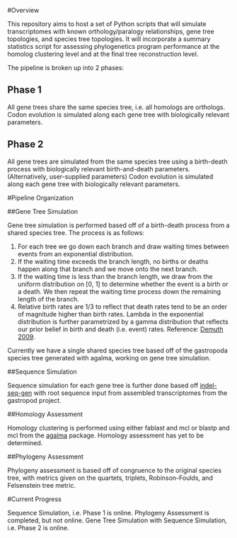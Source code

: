 #Overview

This repository aims to host a set of Python scripts that will simulate transcriptomes with known orthology/paralogy relationships, gene tree topologies, and species tree topologies. It will incorporate a summary statistics script for assessing phylogenetics program performance at the homolog clustering level and at the final tree reconstruction level.

The pipeline is broken up into 2 phases:
## Phase 1
All gene trees share the same species tree, i.e. all homologs are orthologs. Codon evolution is simulated along each gene tree with biologically relevant parameters.

## Phase 2
All gene trees are simulated from the same species tree using a birth-death process with biologically relevant birth-and-death parameters. (Alternatively, user-supplied parameters) Codon evolution is simulated along each gene tree with biologically relevant parameters.

#Pipeline Organization

##Gene Tree Simulation

Gene tree simulation is performed based off of a birth-death process from a shared species tree. The process is as follows:
1. For each tree we go down each branch and draw waiting times between events from an exponential distribution.
2. If the waiting time exceeds the branch length, no births or deaths happen along that branch and we move onto the next branch.
3. If the waiting time is less than the branch length, we draw from the uniform distribution on [0, 1] to determine whether the event is a birth or a death. We then repeat the waiting time process down the remaining length of the branch.
4. Relative birth rates are 1/3 to reflect that death rates tend to be an order of magnitude higher than birth rates. Lambda in the exponential distribution is further parametrized by a gamma distribution that reflects our prior belief in birth and death (i.e. event) rates. Reference: [Demuth 2009](http://www.ncbi.nlm.nih.gov/pubmed/19153999).

Currently we have a single shared species tree based off of the gastropoda species tree generated with agalma, working on gene tree simulation.

##Sequence Simulation

Sequence simulation for each gene tree is further done based off [indel-seq-gen](http://bioinfolab.unl.edu/~cstrope/iSG/) with root sequence input from assembled transcriptomes from the gastropod project.

##Homology Assessment

Homology clustering is performed using either fablast and mcl or blastp and mcl from the [agalma](https://bitbucket.org/caseywdunn/agalma) package. Homology assessment has yet to be determined.

##Phylogeny Assessment

Phylogeny assessment is based off of congruence to the original species tree, with metrics given on the quartets, triplets, Robinson-Foulds, and Felsenstein tree metric.

#Current Progress

Sequence Simulation, i.e. Phase 1 is online. Phylogeny Assessment is completed, but not online. Gene Tree Simulation with Sequence Simulation, i.e. Phase 2 is online.